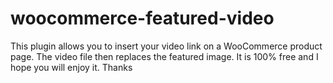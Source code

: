 # woocommerce-featured-video
This plugin allows you to insert your video link on a WooCommerce product page. The video file then replaces the featured image. It is 100% free and I hope you will enjoy it. Thanks
